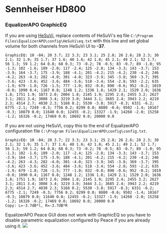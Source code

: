 # Sennheiser HD800
### EqualizerAPO GraphicEQ
If you are using [HeSuVi](https://sourceforge.net/projects/hesuvi/), replace contents of HeSuVi's eq file `C:\Program Files\EqualizerAPO\config\HeSuVi\eq.txt` with this line and set global volume for both channels from HeSuVi UI to **-37**.
```
GraphicEQ: 10 -84; 20 3.7; 22 3.3; 23 3.1; 25 2.8; 26 2.6; 28 2.3; 30 2.1; 32 1.9; 35 1.7; 37 1.6; 40 1.6; 42 1.8; 45 2.1; 49 2.1; 52 1.7; 56 1.3; 59 1.2; 64 0.8; 68 0.3; 73 -0.2; 78 -0.5; 83 -0.7; 89 -1.0; 95 -1.3; 102 -1.6; 109 -2.0; 117 -2.4; 125 -2.8; 134 -3.3; 143 -3.7; 153 -3.9; 164 -3.7; 175 -3.9; 188 -4.1; 201 -4.2; 215 -4.2; 230 -4.2; 246 -4.2; 263 -4.3; 282 -4.0; 301 -4.0; 323 -3.9; 345 -3.8; 369 -3.7; 395 -3.6; 423 -3.6; 452 -3.6; 484 -3.6; 518 -3.4; 554 -2.8; 593 -2.2; 635 -1.9; 679 -1.8; 726 -1.5; 777 -1.0; 832 -0.8; 890 -0.6; 952 -0.2; 1019 -0.0; 1090 0.4; 1167 0.8; 1248 1.2; 1336 1.8; 1429 2.1; 1529 2.0; 1636 1.8; 1751 1.9; 1873 2.0; 2004 1.8; 2145 1.9; 2295 2.4; 2455 3.2; 2627 3.1; 2811 3.4; 3008 3.4; 3219 3.0; 3444 3.1; 3685 2.4; 3943 2.2; 4219 2.3; 4514 2.7; 4830 2.3; 5168 0.2; 5530 -3.8; 5917 -8.3; 6331 -6.2; 6775 -2.1; 7249 -0.3; 7756 0.2; 8299 0.0; 8880 -0.6; 9502 -1.4; 10167 -0.3; 10879 0.0; 11640 0.0; 12455 -0.2; 13327 -1.9; 14260 -2.0; 15258 -1.2; 16326 -0.2; 17469 0.0; 18692 0.0; 20000 0.0
```
If you are not using HeSuVi, copy this to the end of EqualizerAPO configuration file `C:\Program Files\EqualizerAPO\config\config.txt`.
```
GraphicEQ: 10 -84; 20 3.7; 22 3.3; 23 3.1; 25 2.8; 26 2.6; 28 2.3; 30 2.1; 32 1.9; 35 1.7; 37 1.6; 40 1.6; 42 1.8; 45 2.1; 49 2.1; 52 1.7; 56 1.3; 59 1.2; 64 0.8; 68 0.3; 73 -0.2; 78 -0.5; 83 -0.7; 89 -1.0; 95 -1.3; 102 -1.6; 109 -2.0; 117 -2.4; 125 -2.8; 134 -3.3; 143 -3.7; 153 -3.9; 164 -3.7; 175 -3.9; 188 -4.1; 201 -4.2; 215 -4.2; 230 -4.2; 246 -4.2; 263 -4.3; 282 -4.0; 301 -4.0; 323 -3.9; 345 -3.8; 369 -3.7; 395 -3.6; 423 -3.6; 452 -3.6; 484 -3.6; 518 -3.4; 554 -2.8; 593 -2.2; 635 -1.9; 679 -1.8; 726 -1.5; 777 -1.0; 832 -0.8; 890 -0.6; 952 -0.2; 1019 -0.0; 1090 0.4; 1167 0.8; 1248 1.2; 1336 1.8; 1429 2.1; 1529 2.0; 1636 1.8; 1751 1.9; 1873 2.0; 2004 1.8; 2145 1.9; 2295 2.4; 2455 3.2; 2627 3.1; 2811 3.4; 3008 3.4; 3219 3.0; 3444 3.1; 3685 2.4; 3943 2.2; 4219 2.3; 4514 2.7; 4830 2.3; 5168 0.2; 5530 -3.8; 5917 -8.3; 6331 -6.2; 6775 -2.1; 7249 -0.3; 7756 0.2; 8299 0.0; 8880 -0.6; 9502 -1.4; 10167 -0.3; 10879 0.0; 11640 0.0; 12455 -0.2; 13327 -1.9; 14260 -2.0; 15258 -1.2; 16326 -0.2; 17469 0.0; 18692 0.0; 20000 0.0
Copy: L=-3.7dB*l, R=-3.7dB*R
```
EqualizerAPO Peace GUI does not work with GraphicEQ so you have to disable parametric equalization configured by Peace if you are already using it.
![](https://raw.githubusercontent.com/jaakkopasanen/AutoEq/master/results/Innerfidelity%202017/headphoncecom/onear/Sennheiser%20HD800/Sennheiser%20HD800.png)
